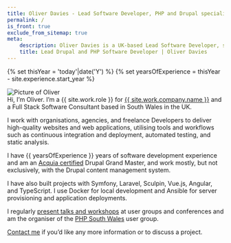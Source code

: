 ```yaml
---
title: Oliver Davies - Lead Software Developer, PHP and Drupal specialist
permalink: /
is_front: true
exclude_from_sitemap: true
meta:
    description: Oliver Davies is a UK-based Lead Software Developer, specialising in Drupal, PHP, and JavaScript.
    title: Lead Drupal and PHP Software Developer | Oliver Davies
---
```


{% set thisYear = 'today'|date('Y') %}
{% set yearsOfExperience = thisYear - site.experience.start_year %}

<div class="markdown" markdown="1">
<div class="w-32 mb-4"><img src="/sites/default/files/images/social-avatar.jpg" alt="Picture of Oliver" class="border rounded-full border-gray"></div>
Hi, I’m Oliver. I’m a {{ site.work.role }} for <a href="{{ site.work.company.url }}?utm_source=oliverdavies.uk&amp;utm_medium=about">{{ site.work.company.name }}</a> and a Full Stack Software Consultant based in South Wales in the UK.

I work with organisations, agencies, and freelance Developers to deliver high-quality websites and web applications, utilising tools and workflows such as continuous integration and deployment, automated testing, and static analysis.

I have {{ yearsOfExperience }} years of software development experience and am an <a href="https://certification.acquia.com/user/4540">Acquia certified</a> Drupal Grand Master, and work mostly, but not exclusively, with the Drupal content management system.

I have also built projects with Symfony, Laravel, Sculpin, Vue.js, Angular, and TypeScript. I use Docker for local development and Ansible for server provisioning and application deployments.

I regularly <a href="/talks">present talks and workshops</a> at user groups and conferences and am the organiser of the <a href="https://www.phpsouthwales.uk">PHP South Wales</a> user group.

<a href="/contact">Contact me</a> if you’d like any more information or to discuss a project.
</div>
